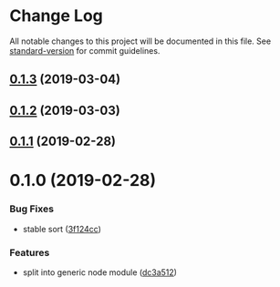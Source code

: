 # Change Log

All notable changes to this project will be documented in this file. See [standard-version](https://github.com/conventional-changelog/standard-version) for commit guidelines.

## [0.1.3](https://github.com/pimlie/node-memwatcher/compare/v0.1.2...v0.1.3) (2019-03-04)



## [0.1.2](https://github.com/pimlie/node-memwatcher/compare/v0.1.1...v0.1.2) (2019-03-03)



## [0.1.1](https://github.com/pimlie/node-memwatcher/compare/v0.1.0...v0.1.1) (2019-02-28)



# 0.1.0 (2019-02-28)


### Bug Fixes

* stable sort ([3f124cc](https://github.com/pimlie/node-memwatcher/commit/3f124cc))


### Features

* split into generic node module ([dc3a512](https://github.com/pimlie/node-memwatcher/commit/dc3a512))
